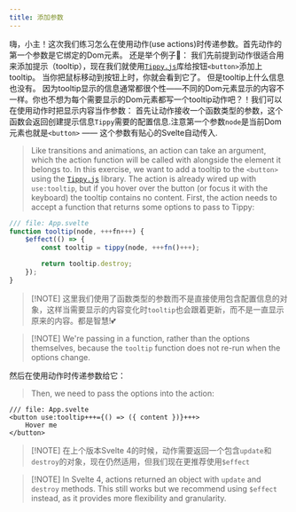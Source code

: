 ```yaml
---
title: 添加参数
---
```


嗨，小主！这次我们练习怎么在使用动作(use actions)时传递参数。首先动作的第一个参数是它绑定的Dom元素。
还是举个例子🌰： 我们先前提到动作很适合用来添加提示（tooltip），现在我们就使用[`Tippy.js`](https://atomiks.github.io/tippyjs/)库给按钮`<button>`添加上tooltip。
当你把鼠标移动到按钮上时，你就会看到它了。
但是tooltip上什么信息也没有。
因为tooltip显示的信息通常都很个性——不同的Dom元素显示的内容不一样。你也不想为每个需要显示的Dom元素都写一个tooltip动作吧？！我们可以在使用动作时把显示内容当作参数：
首先让动作接收一个函数类型的参数，这个函数会返回创建提示信息`Tippy`需要的配置信息.注意第一个参数`node`是当前Dom元素也就是`<button>` —— 这个参数有贴心的Svelte自动传入.
> Like transitions and animations, an action can take an argument, which the action function will be called with alongside the element it belongs to.
> In this exercise, we want to add a tooltip to the `<button>` using the [`Tippy.js`](https://atomiks.github.io/tippyjs/) library. The action is already wired up with `use:tooltip`, but if you hover over the button (or focus it with the keyboard) the tooltip contains no content.
> First, the action needs to accept a function that returns some options to pass to Tippy:

```js
/// file: App.svelte
function tooltip(node, +++fn+++) {
	$effect(() => {
		const tooltip = tippy(node, +++fn()+++);

		return tooltip.destroy;
	});
}
```

> [!NOTE] 这里我们使用了函数类型的参数而不是直接使用包含配置信息的对象，这样当需要显示的内容变化时`tooltip`也会跟着更新，而不是一直显示原来的内容。都是智慧!💕

> [!NOTE] We're passing in a function, rather than the options themselves, because the `tooltip` function does not re-run when the options change.

然后在使用动作时传递参数给它：
> Then, we need to pass the options into the action:

```svelte
/// file: App.svelte
<button use:tooltip+++={() => ({ content })}+++>
	Hover me
</button>
```

> [!NOTE] 在上个版本Svelte 4的时候，动作需要返回一个包含`update`和`destroy`的对象，现在仍然适用，但我们现在更推荐使用`$effect`

> [!NOTE] In Svelte 4, actions returned an object with `update` and `destroy` methods. This still works but we recommend using `$effect` instead, as it provides more flexibility and granularity.


